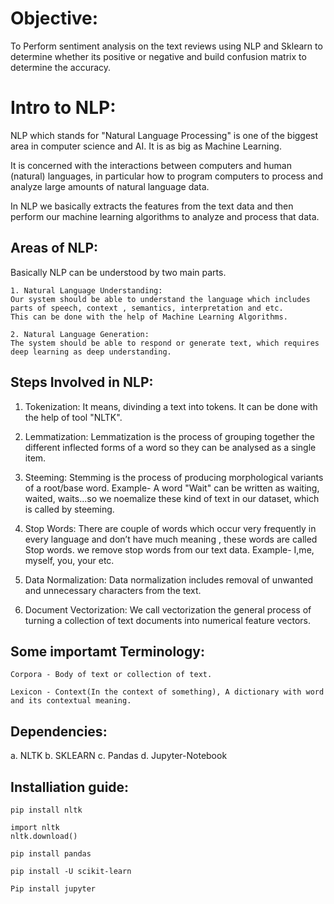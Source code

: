 # Objective:
To Perform sentiment analysis on the text reviews using NLP and Sklearn to determine whether its positive or negative and build confusion matrix to determine the accuracy.

# Intro to NLP:
NLP which stands for "Natural Language Processing" is one of the biggest area in computer science and AI. It is as big as Machine Learning.

It is concerned with the interactions between computers and human (natural) languages, in particular how to program computers to process and analyze large amounts of natural language data.

In NLP we basically extracts the features from the text data and then perform our machine learning algorithms to analyze and process that data.

## Areas of NLP:
Basically NLP can be understood by two main parts.

```
1. Natural Language Understanding:
Our system should be able to understand the language which includes parts of speech, context , semantics, interpretation and etc. 
This can be done with the help of Machine Learning Algorithms.

2. Natural Language Generation:
The system should be able to respond or generate text, which requires deep learning as deep understanding.

```

## Steps Involved in NLP:

1. Tokenization: It means, divinding a text into tokens. It can be done with the help of tool "NLTK". 

2. Lemmatization: Lemmatization is the process of grouping together the different inflected forms of a word so they can be analysed as a single item.

3. Steeming: Stemming is the process of producing morphological variants of a root/base word. 
Example- A word "Wait" can be written as waiting, waited, waits...so we noemalize these kind of text in our dataset, which is called by steeming.

4. Stop Words: There are couple of words which occur very frequently in every language and don’t have much meaning , these words are called Stop words. we remove stop words from our text data. 
Example- I,me, myself, you, your etc.

5. Data Normalization: Data normalization includes removal of unwanted and unnecessary characters from the text.

6. Document Vectorization: We call vectorization the general process of turning a collection of text documents into numerical feature vectors.

## Some importamt Terminology:

```
Corpora - Body of text or collection of text.

Lexicon - Context(In the context of something), A dictionary with word and its contextual meaning.

```

## Dependencies:

a. NLTK
b. SKLEARN
c. Pandas 
d. Jupyter-Notebook

## Installiation guide:

```
pip install nltk

import nltk
nltk.download()

pip install pandas

pip install -U scikit-learn

Pip install jupyter

```
